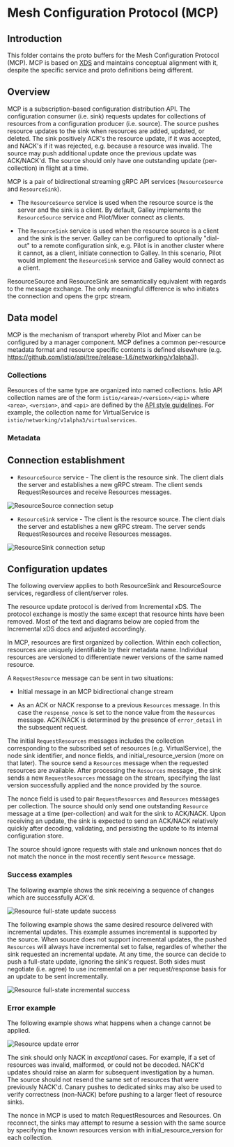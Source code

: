 # Mesh Configuration Protocol (MCP)

## Introduction

This folder contains the proto buffers for the Mesh Configuration
Protocol (MCP). MCP is based on
[XDS](https://github.com/envoyproxy/data-plane-api/blob/release-1.6/xds_protocol.rst#streaming-grpc-subscriptions)
and maintains conceptual alignment with it, despite the specific
service and proto definitions being different.

## Overview

MCP is a subscription-based configuration distribution API. The
configuration consumer (i.e. sink) requests updates for collections of
resources from a configuration producer (i.e. source). The source
pushes resource updates to the sink when resources are added, updated,
or deleted. The sink positively ACK's the resource update, if it was
accepted, and NACK's if it was rejected, e.g. because a resource was
invalid. The source may push additional update once the previous
update was ACK/NACK'd. The source should only have one outstanding
update (per-collection) in flight at a time.

MCP is a pair of bidirectional streaming gRPC API services
(`ResourceSource` and `ResourceSink`).

* The `ResourceSource` service is used when the resource source is the
server and the sink is a client. By default, Galley implements the
`ResourceSource` service and Pilot/Mixer connect as clients.

* The `ResourceSink` service is used when the resource source is a
client and the sink is the server. Galley can be configured to
optionally "dial-out" to a remote configuration sink, e.g. Pilot is in
another cluster where it cannot, as a client, initiate
connection to Galley. In this scenario, Pilot would implement the
`ResourceSink` service and Galley would connect as a client.

ResourceSource and ResourceSink are semantically equivalent with
regards to the message exchange. The only meaningful difference is who
initiates the connection and opens the grpc stream.

## Data model

MCP is the mechanism of transport whereby Pilot and Mixer can be
configured by a manager component. MCP defines a common per-resource
metadata format and resource specific contents is defined elsewhere
(e.g. <https://github.com/istio/api/tree/release-1.6/networking/v1alpha3>).

### Collections

Resources of the same type are organized into named
collections. Istio API collection names are of the form
`istio/<area>/<version>/<api>` where `<area>`, `<version>`, and `<api>`
are defined by the [API style guidelines](../GUIDELINES.md). For
example, the collection name for VirtualService is
`istio/networking/v1alpha3/virtualservices`.

### Metadata

## Connection establishment

* `ResourceSource` service - The client is the resource sink. The
client dials the server and establishes a new gRPC stream. The client
sends RequestResources and receive Resources messages.

![ResourceSource connection setup](v1alpha1/diagrams/ResourceSource-connection-setup.svg)

* `ResourceSink` service - The client is the resource source. The
client dials the server and establishes a new gRPC stream. The server
sends RequestResources and receive Resources messages.

![ResourceSink connection setup](v1alpha1/diagrams/ResourceSink-connection-setup.svg)

## Configuration updates

The following overview applies to both ResourceSink and ResourceSource
services, regardless of client/server roles.

The resource update protocol is derived from Incremental xDS. The
protocol exchange is mostly the same except that resource hints have
been removed. Most of the text and diagrams below are copied from the
Incremental xDS docs and adjusted accordingly.

In MCP, resources are first organized by collection. Within each
collection, resources are uniquely identifiable by their metadata
name. Individual resources are versioned to differentiate newer
versions of the same named resource.

A `RequestResource` message can be sent in two situations:

* Initial message in an MCP bidirectional change stream

* As an ACK or NACK response to a previous `Resources` message. In
this case the `response_nonce` is set to the nonce value from the
`Resources` message. ACK/NACK is determined by the presence of
`error_detail` in the subsequent request.

The initial `RequestResources` messages includes the collection
corresponding to the subscribed set of resources
(e.g. VirtualService), the node sink identifier, and nonce fields, and
initial_resource_version (more on that later). The source send a
`Resources` message when the requested resources are available.  After
processing the `Resources` message , the sink sends a new
`RequestResources` message on the stream, specifying the last version
successfully applied and the nonce provided by the source.

The nonce field is used to pair `RequestResources` and `Resources`
messages per collection. The source should only send one outstanding
`Resource` message at a time (per-collection) and wait for the sink to
ACK/NACK. Upon receiving an update, the sink is expected to send an
ACK/NACK relatively quickly after decoding, validating, and persisting
the update to its internal configuration store.

The source should ignore requests with stale and unknown nonces that
do not match the nonce in the most recently sent `Resource` message.

### Success examples

The following example shows the sink receiving a sequence of changes
which are successfully ACK'd.

![Resource full-state update success](v1alpha1/diagrams/collection-full-state-update-success.svg)

The following example shows the same desired resource delivered with
incremental updates. This example assumes incremental is supported by
the source. When source does not support incremental updates, the
pushed `Resources` will always have incremental set to false,
regardles of whether the sink requested an incremental update. At any
time, the source can decide to push a full-state update, ignoring the
sink's request. Both sides must negotiate (i.e. agree) to use
incremental on a per request/response basis for an update to be sent
incrementally.

![Resource full-state incremental success](v1alpha1/diagrams/collection-incremental-update-success.svg)

### Error example

The following example shows what happens when a change cannot be applied.

![Resource update error](v1alpha1/diagrams/collection-update-error.svg)

The sink should only NACK in _exceptional_ cases. For example, if a set of
resources was invalid, malformed, or could not be decoded. NACK'd updates
should raise an alarm for subsequent investigation by a human. The source
should not resend the same set of resources that were previously NACK'd.
Canary pushes to dedicated sinks may also be used to verify correctness
(non-NACK) before pushing to a larger fleet of resource sinks.

The nonce in MCP is used to match RequestResources and Resources. On
reconnect, the sinks may attempt to resume a session with the same
source by specifying the known resources version with
initial_resource_version for each collection.
